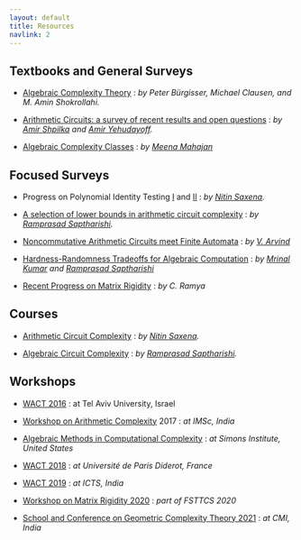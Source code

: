 ```yaml
---
layout: default
title: Resources
navlink: 2
---
```


## Textbooks and General Surveys

- [Algebraic Complexity Theory](https://www.springer.com/gp/book/9783540605829)
: _by Peter Bürgisser, Michael Clausen, and M. Amin Shokrollahi._

- [Arithmetic Circuits: a survey of recent results and open questions](https://www.cs.tau.ac.il/~shpilka/publications/SY10.pdf)
: _by [Amir Shpilka](https://www.cs.tau.ac.il/~shpilka/) and [Amir Yehudayoff](https://yehudayoff.net.technion.ac.il/)._

- [Algebraic Complexity Classes](https://arxiv.org/abs/1307.3863)
: _by [Meena Mahajan](https://www.imsc.res.in/~meena/)_

## Focused Surveys

- Progress on Polynomial Identity Testing [I](https://cse.iitk.ac.in/users/nitin/papers/pit-survey09.pdf) and [II](https://cse.iitk.ac.in/users/nitin/papers/pit-survey13.pdf)
: _by [Nitin Saxena](https://cse.iitk.ac.in/users/nitin/)._

- [A selection of lower bounds in arithmetic circuit complexity](https://github.com/dasarpmar/lowerbounds-survey/releases)
: _by [Ramprasad Saptharishi](https://www.tifr.res.in/~ramprasad.saptharishi/)._

- [Noncommutative Arithmetic Circuits meet Finite Automata](https://www.imsc.res.in/~arvind/columns/column104.pdf)
: _by [V. Arvind](https://www.imsc.res.in/~arvind/)_

- [Hardness-Randomness Tradeoffs for Algebraic Computation](https://mrinalkr.bitbucket.io/papers/hardness-randomness-survey.pdf)
: _by [Mrinal Kumar](https://mrinalkr.bitbucket.io/) and [Ramprasad Saptharishi](https://www.tifr.res.in/~ramprasad.saptharishi/)_

- [Recent Progress on Matrix Rigidity](https://arxiv.org/pdf/2009.09460.pdf)
: _by C. Ramya_

## Courses
- [Arithmetic Circuit Complexity](https://cse.iitk.ac.in/users/nitin/courses/CS748-2018-19-II/index.html)
: _by [Nitin Saxena](https://cse.iitk.ac.in/users/nitin/)._

- [Algebraic Circuit Complexity](https://www.tifr.res.in/~ramprasad.saptharishi/courses/2017-ACC/)
: _by [Ramprasad Saptharishi](https://www.tifr.res.in/~ramprasad.saptharishi/)._

## Workshops
- [WACT 2016](https://www.cs.tau.ac.il/~shpilka/wact2016/)
: at Tel Aviv University, Israel

- [Workshop on Arithmetic Complexity](https://www.imsc.res.in/~meena/nmi17-wac/nmi-2017-arithmetic-complexity.html) 2017 
: _at IMSc, India_

- [Algebraic Methods in Computational Complexity](https://simons.berkeley.edu/complexity2018-3)
: _at Simons Institute, United States_

- [WACT 2018](http://wact.imj-prg.fr/)
: _at Université de Paris Diderot, France_

- [WACT 2019](https://www.icts.res.in/discussion-meeting/wact2019)
: _at ICTS, India_

- [Workshop on Matrix Rigidity 2020](https://mrinalkr.bitbucket.io/rigidity/rigid.html)
: _part of FSTTCS 2020_

- [School and Conference on Geometric Complexity Theory 2021](https://gct2022.sciencesconf.org/)
: _at CMI, India_
